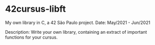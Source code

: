 # 42cursus-libft
 My own library in C, a 42 São Paulo project. Date: May/2021 - Jun/2021

Description: Write your own library, containing an extract of important functions for your cursus.